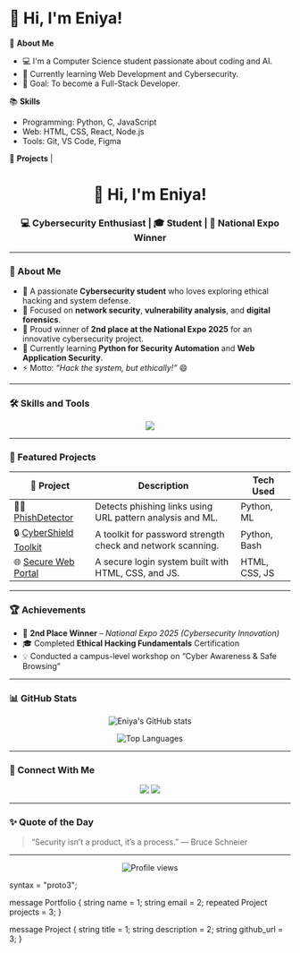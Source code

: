 # 👋 Hi, I'm Eniya!

🌱 **About Me**
- 💻 I'm a Computer Science student passionate about coding and AI.
- 🚀 Currently learning Web Development and Cybersecurity.
- 🎯 Goal: To become a Full-Stack Developer.

📚 **Skills**
- Programming: Python, C, JavaScript
- Web: HTML, CSS, React, Node.js
- Tools: Git, VS Code, Figma

📂 **Projects**
|<!-- 👋 Hi Section -->
<h1 align="center">👋 Hi, I'm Eniya!</h1>
<h3 align="center">💻 Cybersecurity Enthusiast | 🎓 Student | 🚀 National Expo Winner</h3>

---

### 🌟 About Me
- 🧠 A passionate **Cybersecurity student** who loves exploring ethical hacking and system defense.  
- 🔐 Focused on **network security**, **vulnerability analysis**, and **digital forensics**.  
- 🥈 Proud winner of **2nd place at the National Expo 2025** for an innovative cybersecurity project.  
- 🌱 Currently learning **Python for Security Automation** and **Web Application Security**.  
- ⚡ Motto: *“Hack the system, but ethically!”* 😄  

---

### 🛠️ Skills and Tools
<p align="center">
  <img src="https://skillicons.dev/icons?i=python,linux,bash,html,css,js,git,github,vscode" />
</p>

---

### 📂 Featured Projects
| 🔰 Project | Description | Tech Used |
|------------|--------------|-----------|
| 🕵️‍♀️ [PhishDetector](https://github.com/eniyaeni/phishdetector) | Detects phishing links using URL pattern analysis and ML. | Python, ML |
| 🔒 [CyberShield Toolkit](https://github.com/eniyaeni/cybershield-toolkit) | A toolkit for password strength check and network scanning. | Python, Bash |
| 🌐 [Secure Web Portal](https://github.com/eniyaeni/secure-web-portal) | A secure login system built with HTML, CSS, and JS. | HTML, CSS, JS |

---

### 🏆 Achievements
- 🥈 **2nd Place Winner** – *National Expo 2025 (Cybersecurity Innovation)*  
- 🎓 Completed **Ethical Hacking Fundamentals** Certification  
- 💡 Conducted a campus-level workshop on “Cyber Awareness & Safe Browsing”  

---

### 📊 GitHub Stats
<p align="center">
  <img src="https://github-readme-stats.vercel.app/api?username=eniyaeni&show_icons=true&theme=tokyonight" alt="Eniya's GitHub stats" />
</p>

<p align="center">
  <img src="https://github-readme-stats.vercel.app/api/top-langs/?username=eniyaeni&layout=compact&theme=tokyonight" alt="Top Languages" />
</p>

---

### 💌 Connect With Me
<p align="center">
  <a href="mailto:eniya7665@gmail.com"><img src="https://img.shields.io/badge/-Email-red?style=flat&logo=gmail"></a>
  <a href="https://github.com/eniyaeni"><img src="https://img.shields.io/badge/-GitHub-black?style=flat&logo=github"></a>
</p>

---

### ✨ Quote of the Day
> “Security isn’t a product, it’s a process.” — Bruce Schneier  

---

<p align="center">
  <img src="https://komarev.com/ghpvc/?username=eniyaeni&label=Profile%20views&color=brightgreen&style=flat" alt="Profile views" />
</p>
syntax = "proto3";

message Portfolio {
  string name = 1;
  string email = 2;
  repeated Project projects = 3;
}

message Project {
  string title = 1;
  string description = 2;
  string github_url = 3;
}
